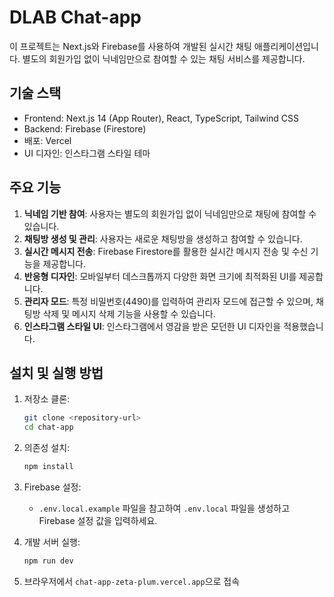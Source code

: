 # DLAB Chat-app

이 프로젝트는 Next.js와 Firebase를 사용하여 개발된 실시간 채팅 애플리케이션입니다. 별도의 회원가입 없이 닉네임만으로 참여할 수 있는 채팅 서비스를 제공합니다.

## 기술 스택

- Frontend: Next.js 14 (App Router), React, TypeScript, Tailwind CSS
- Backend: Firebase (Firestore)
- 배포: Vercel
- UI 디자인: 인스타그램 스타일 테마

## 주요 기능

1. **닉네임 기반 참여**: 사용자는 별도의 회원가입 없이 닉네임만으로 채팅에 참여할 수 있습니다.
2. **채팅방 생성 및 관리**: 사용자는 새로운 채팅방을 생성하고 참여할 수 있습니다.
3. **실시간 메시지 전송**: Firebase Firestore를 활용한 실시간 메시지 전송 및 수신 기능을 제공합니다.
4. **반응형 디자인**: 모바일부터 데스크톱까지 다양한 화면 크기에 최적화된 UI를 제공합니다.
5. **관리자 모드**: 특정 비밀번호(4490)를 입력하여 관리자 모드에 접근할 수 있으며, 채팅방 삭제 및 메시지 삭제 기능을 사용할 수 있습니다.
6. **인스타그램 스타일 UI**: 인스타그램에서 영감을 받은 모던한 UI 디자인을 적용했습니다.

## 설치 및 실행 방법

1. 저장소 클론:
   ```bash
   git clone <repository-url>
   cd chat-app
   ```

2. 의존성 설치:
   ```bash
   npm install
   ```

3. Firebase 설정:
   - `.env.local.example` 파일을 참고하여 `.env.local` 파일을 생성하고 Firebase 설정 값을 입력하세요.

4. 개발 서버 실행:
   ```bash
   npm run dev
   ```

5. 브라우저에서 `chat-app-zeta-plum.vercel.app`으로 접속
